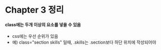 # Chapter 3 정리

#### class에는 두개 이상의 요소를 넣을 수 있음
* css에는 우선 순위가 있음
* 예) class="section skills" 일때, .skills는 .section보다 하단 위치에 작성되어야  
